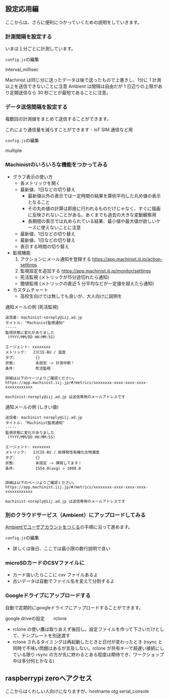 
## 設定応用編
ここからは、さらに便利につかっていくための説明をしていきます。

### 計測間隔を設定する

いまは１分ごとに計測しています。

`config.js`の編集

interval_millisec

Machinist は同じ分に送ったデータは後で送ったもので上書きし、1分に 1 計測以上を送信できないことに注意
Ambient は間隔は自由だが 1 日辺りの上限があり定期送信なら 30 秒ごとが最短であることに注意。

### データ送信間隔を設定する

複数回の計測値をまとめて送信することができます。

これにより通信量を減らすことができます - IoT SIM 通信など用

`config.js`の編集

multiple

### Machinistのいろいろな機能をつかってみる

- グラフ表示の使い方
  - 各メトリックを開く
  - 最新値、1日などの切り替え
    - 最新値以外の表示では一定時間の結果を算術平均した丸め値の表示となること
    - その丸め値の計算は即座に行われるものだけじゃなく、すぐに描画に反映されないことがある。あくまでも過去の大きな変動観察用
    - 長期間の表示では丸められている結果、最小値や最大値が欲しいケースに使えないことに注意
  - 最新値、1日などの切り替え
  - 最新値、1日などの切り替え
  - 表示する時間の切り替え
- 監視機能
  1. アクションにメール通知を登録する https://app.machinist.iij.jp/action-settings
  2. 監視設定を追加する https://app.machinist.iij.jp/monitor/settings
    - 死活監視 (メトリックが15分途切れたら通知)
    - 閾値監視 (メトリックの直近 5 分平均などが一定値を超えたら通知)
- カスタムチャート
  - 高校生向けでは無しでも良いが、大人向けに説明を


通知メールの例 (死活監視)

```
送信者: machinist-noreply@iij.ad.jp
タイトル: "Machinist監視通知"
-----
監視状態に変化がありました
 (YYYY/MM/DD HH:MM:SS)

エージェント: xxxxxxxx
メトリック:   2JCIE-BU / 温度
タグ:         {}
状態:         未設定 -> 計測中断！
条件:         死活監視

詳細は以下のページよりご確認ください。
https://app.machinist.iij.jp/#/metrics/xxxxxxxx-xxxx-xxxx-xxxx-xxxxxxxxxxxx

machinist-noreply@iij.ad.jp は送信専用のメールアドレスです
```

通知メールの例 (しきい値)

```
送信者: machinist-noreply@iij.ad.jp
タイトル: "Machinist監視通知"
-----
監視状態に変化がありました
 (YYYY/MM/DD HH:MM:SS)

エージェント: xxxxxxxx
メトリック:   2JCIE-BU / 総揮発性有機化合物濃度
タグ:         {}
状態:         未設定 -> 揮発してます！
条件:         1554.0(avg) > 1000.0


詳細は以下のページよりご確認ください。
https://app.machinist.iij.jp/#/metrics/xxxxxxxx-xxxx-xxxx-xxxx-xxxxxxxxxxxx

machinist-noreply@iij.ad.jp は送信専用のメールアドレスです
```


### 別のクラウドサービス（Ambient）にアップロードしてみる

[Ambientでユーザアカウントをつくる]()の手順に沿って進めます。

`config.js`の編集

- 詳しくは後日、ここでは最小限の数行説明で良い

### microSDカードのCSVファイルに

- カード抜いたらここに csv ファイルあるよ
- 古いデータは自動でファイル名を変えて分割するよ


### Googleドライブにアップロードする

自動で定期的にgoogleドライブにアップロードすることができます。

google driveの設定　　rclone

- rclone の使い鷹は取りあえず後回し。設定ファイルを作って下さいだけとして、テンプレートを別途渡す
- rclone されるタイミングは再起動したときと日付が変わったとき (rsync と同時で不味い問題はあるが言及しない。rclone が共有キーで超遅い接続にしている限り rsync の方が先に終わるとある程度は期待でき、ワークショップ中は多分何とかなる)




## raspberrypi zeroへアクセス
ここからはくわしい人向けになりますが、hostname otg serial_console
